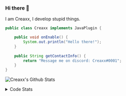 ### Hi there 👋

I am Creaxx, I develop stupid things. 

```java
public class Creaxx implements JavaPlugin {

    public void onEnable() {
        System.out.println("Hello there!");
    }
    
    public String getContactInfo() {
        return "Message me on discord: Creaxx#0001";
    }
}
```

![Creaxx's Github Stats](https://github-readme-stats.vercel.app/api?username=CreaxxOG&show_icons=true&theme=dark&count_private=true)

<details>
  <summary>Code Stats</summary>

<!--START_SECTION:waka-->
![Code Time](http://img.shields.io/badge/Code%20Time-1%2C271%20hrs%2018%20mins-blue)

![Lines of code](https://img.shields.io/badge/From%20Hello%20World%20I%27ve%20Written-507.3%20thousand%20lines%20of%20code-blue)

**🐱 My GitHub Data** 

> 📦 66.3 kB Used in GitHub's Storage 
 > 
> 🏆 1,548 Contributions in the Year 2023
 > 
> 🚫 Not Opted to Hire
 > 
> 📜 4 Public Repositories 
 > 
> 🔑 2 Private Repositories 
 > 
**I'm an Early 🐤** 

```text
🌞 Morning                279 commits         ██░░░░░░░░░░░░░░░░░░░░░░░   07.08 % 
🌆 Daytime                1696 commits        ███████████░░░░░░░░░░░░░░   43.01 % 
🌃 Evening                1907 commits        ████████████░░░░░░░░░░░░░   48.36 % 
🌙 Night                  61 commits          ░░░░░░░░░░░░░░░░░░░░░░░░░   01.55 % 
```
📅 **I'm Most Productive on Saturday** 

```text
Monday                   466 commits         ███░░░░░░░░░░░░░░░░░░░░░░   11.82 % 
Tuesday                  561 commits         ████░░░░░░░░░░░░░░░░░░░░░   14.23 % 
Wednesday                592 commits         ████░░░░░░░░░░░░░░░░░░░░░   15.01 % 
Thursday                 618 commits         ████░░░░░░░░░░░░░░░░░░░░░   15.67 % 
Friday                   367 commits         ██░░░░░░░░░░░░░░░░░░░░░░░   09.31 % 
Saturday                 727 commits         █████░░░░░░░░░░░░░░░░░░░░   18.44 % 
Sunday                   612 commits         ████░░░░░░░░░░░░░░░░░░░░░   15.52 % 
```


📊 **This Week I Spent My Time On** 

```text
💬 Programming Languages: 
Java                     5 hrs 21 mins       ███████████████████████░░   92.01 % 
Kotlin                   21 mins             ██░░░░░░░░░░░░░░░░░░░░░░░   06.23 % 
XML                      5 mins              ░░░░░░░░░░░░░░░░░░░░░░░░░   01.71 % 
YAML                     0 secs              ░░░░░░░░░░░░░░░░░░░░░░░░░   00.05 % 
GitIgnore file           0 secs              ░░░░░░░░░░░░░░░░░░░░░░░░░   00.00 % 

🔥 Editors: 
IntelliJ                 5 hrs 48 mins       █████████████████████████   100.00 % 
```

**I Mostly Code in Java** 

```text
Java                     55 repos            ████████████████████░░░░░   80.88 % 
Kotlin                   8 repos             ███░░░░░░░░░░░░░░░░░░░░░░   11.76 % 
CSS                      2 repos             █░░░░░░░░░░░░░░░░░░░░░░░░   02.94 % 
TypeScript               2 repos             █░░░░░░░░░░░░░░░░░░░░░░░░   02.94 % 
EJS                      1 repo              ░░░░░░░░░░░░░░░░░░░░░░░░░   01.47 % 
```




 Last Updated on 26/05/2023 18:22:35 UTC
<!--END_SECTION:waka-->
</details>
